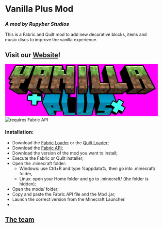# Vanilla Plus Mod

### *A mod by Rupyber Studios*

This is a Fabric and Quilt mod to add new decorative blocks, items and music discs to improve the vanilla experience.

## Visit our [Website](https://rupyberstudios.github.io/website/)!

![Vanilla Plus Logo](https://github.com/RupyberStudios/website/blob/main/img/vanilla_plus_logo_small.png?raw=true)
![requires Fabric API](https://i.imgur.com/HabVZJR.png)

### Installation:

- Download the [Fabric Loader](https://fabricmc.net/use/installer/) or the [Quilt Loader](https://quiltmc.org/en/install/);
- Download the [Fabric API](https://modrinth.com/mod/fabric-api);
- Download the version of the mod you want to install;
- Execute the Fabric or Quilt installer;
- Open the .minecraft folder:
  - Windows: use Ctrl+R and type %appdata%, then go into .minecraft/ folder,
  - Linux: open your Home folder and go to .minecraft/ (the folder is hidden);
- Open the mods/ folder;
- Copy and paste the Fabric API file and the Mod .jar;
- Launch the correct version from the Minecraft Launcher.
- 
## [The team](https://rupyberstudios.github.io/website/pages/about)
